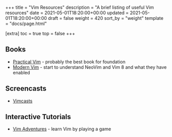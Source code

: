 +++
title = "Vim Resources"
description = "A brief listing of useful Vim resources"
date = 2021-05-01T18:20:00+00:00
updated = 2021-05-01T18:20:00+00:00
draft = false
weight = 420
sort_by = "weight"
template = "docs/page.html"

[extra]
toc = true
top = false
+++

## Books

* [Practical Vim](https://pragprog.com/titles/dnvim2/practical-vim-second-edition/) - probably the best book for foundation
* [Modern Vim](https://pragprog.com/titles/modvim/modern-vim/) - start to understand NeoVim and Vim 8 and what they have enabled

## Screencasts

* [Vimcasts](http://vimcasts.org)

## Interactive Tutorials

* [Vim Adventures](https://vim-adventures.com) - learn Vim by playing a game

